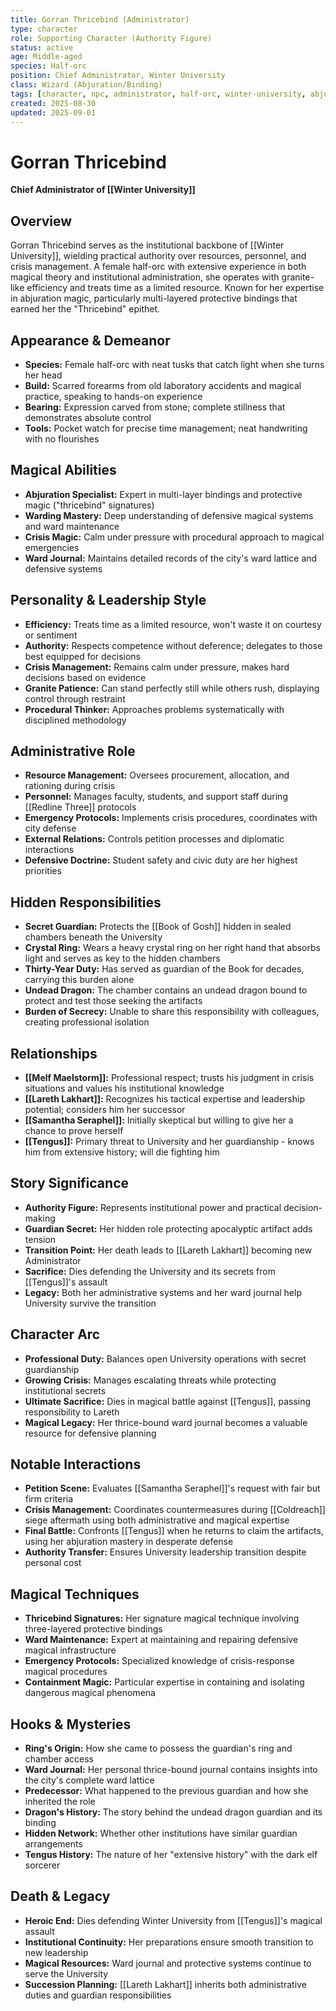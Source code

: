 ```yaml
---
title: Gorran Thricebind (Administrator)
type: character
role: Supporting Character (Authority Figure)
status: active
age: Middle-aged
species: Half-orc
position: Chief Administrator, Winter University
class: Wizard (Abjuration/Binding)
tags: [character, npc, administrator, half-orc, winter-university, abjurer]
created: 2025-08-30
updated: 2025-09-01
---
```


# Gorran Thricebind

**Chief Administrator of [[Winter University]]**

## Overview
Gorran Thricebind serves as the institutional backbone of [[Winter University]], wielding practical authority over resources, personnel, and crisis management. A female half-orc with extensive experience in both magical theory and institutional administration, she operates with granite-like efficiency and treats time as a limited resource. Known for her expertise in abjuration magic, particularly multi-layered protective bindings that earned her the "Thricebind" epithet.

## Appearance & Demeanor
- **Species:** Female half-orc with neat tusks that catch light when she turns her head
- **Build:** Scarred forearms from old laboratory accidents and magical practice, speaking to hands-on experience
- **Bearing:** Expression carved from stone; complete stillness that demonstrates absolute control
- **Tools:** Pocket watch for precise time management; neat handwriting with no flourishes

## Magical Abilities
- **Abjuration Specialist:** Expert in multi-layer bindings and protective magic ("thricebind" signatures)
- **Warding Mastery:** Deep understanding of defensive magical systems and ward maintenance
- **Crisis Magic:** Calm under pressure with procedural approach to magical emergencies
- **Ward Journal:** Maintains detailed records of the city's ward lattice and defensive systems

## Personality & Leadership Style
- **Efficiency:** Treats time as a limited resource, won't waste it on courtesy or sentiment
- **Authority:** Respects competence without deference; delegates to those best equipped for decisions
- **Crisis Management:** Remains calm under pressure, makes hard decisions based on evidence
- **Granite Patience:** Can stand perfectly still while others rush, displaying control through restraint
- **Procedural Thinker:** Approaches problems systematically with disciplined methodology

## Administrative Role
- **Resource Management:** Oversees procurement, allocation, and rationing during crisis
- **Personnel:** Manages faculty, students, and support staff during [[Redline Three]] protocols
- **Emergency Protocols:** Implements crisis procedures, coordinates with city defense
- **External Relations:** Controls petition processes and diplomatic interactions
- **Defensive Doctrine:** Student safety and civic duty are her highest priorities

## Hidden Responsibilities
- **Secret Guardian:** Protects the [[Book of Gosh]] hidden in sealed chambers beneath the University
- **Crystal Ring:** Wears a heavy crystal ring on her right hand that absorbs light and serves as key to the hidden chambers
- **Thirty-Year Duty:** Has served as guardian of the Book for decades, carrying this burden alone
- **Undead Dragon:** The chamber contains an undead dragon bound to protect and test those seeking the artifacts
- **Burden of Secrecy:** Unable to share this responsibility with colleagues, creating professional isolation

## Relationships
- **[[Melf Maelstorm]]:** Professional respect; trusts his judgment in crisis situations and values his institutional knowledge
- **[[Lareth Lakhart]]:** Recognizes his tactical expertise and leadership potential; considers him her successor
- **[[Samantha Seraphel]]:** Initially skeptical but willing to give her a chance to prove herself
- **[[Tengus]]:** Primary threat to University and her guardianship - knows him from extensive history; will die fighting him

## Story Significance
- **Authority Figure:** Represents institutional power and practical decision-making
- **Guardian Secret:** Her hidden role protecting apocalyptic artifact adds tension
- **Transition Point:** Her death leads to [[Lareth Lakhart]] becoming new Administrator
- **Sacrifice:** Dies defending the University and its secrets from [[Tengus]]'s assault
- **Legacy:** Both her administrative systems and her ward journal help University survive the transition

## Character Arc
- **Professional Duty:** Balances open University operations with secret guardianship
- **Growing Crisis:** Manages escalating threats while protecting institutional secrets
- **Ultimate Sacrifice:** Dies in magical battle against [[Tengus]], passing responsibility to Lareth
- **Magical Legacy:** Her thrice-bound ward journal becomes a valuable resource for defensive planning

## Notable Interactions
- **Petition Scene:** Evaluates [[Samantha Seraphel]]'s request with fair but firm criteria
- **Crisis Management:** Coordinates countermeasures during [[Coldreach]] siege aftermath using both administrative and magical expertise
- **Final Battle:** Confronts [[Tengus]] when he returns to claim the artifacts, using her abjuration mastery in desperate defense
- **Authority Transfer:** Ensures University leadership transition despite personal cost

## Magical Techniques
- **Thricebind Signatures:** Her signature magical technique involving three-layered protective bindings
- **Ward Maintenance:** Expert at maintaining and repairing defensive magical infrastructure
- **Emergency Protocols:** Specialized knowledge of crisis-response magical procedures
- **Containment Magic:** Particular expertise in containing and isolating dangerous magical phenomena

## Hooks & Mysteries
- **Ring's Origin:** How she came to possess the guardian's ring and chamber access
- **Ward Journal:** Her personal thrice-bound journal contains insights into the city's complete ward lattice
- **Predecessor:** What happened to the previous guardian and how she inherited the role
- **Dragon's History:** The story behind the undead dragon guardian and its binding
- **Hidden Network:** Whether other institutions have similar guardian arrangements
- **Tengus History:** The nature of her "extensive history" with the dark elf sorcerer

## Death & Legacy
- **Heroic End:** Dies defending Winter University from [[Tengus]]'s magical assault
- **Institutional Continuity:** Her preparations ensure smooth transition to new leadership
- **Magical Resources:** Ward journal and protective systems continue to serve the University
- **Succession Planning:** [[Lareth Lakhart]] inherits both administrative duties and guardian responsibilities
